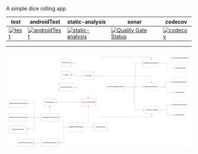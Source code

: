 A simple dice rolling app

| test | androidTest | static-analysis | sonar | codecov |
| --- | --- | --- | --- | --- |
| [![test](https://github.com/jameshnsears/Chance/actions/workflows/test.yml/badge.svg)](https://github.com/jameshnsears/Chance/actions/workflows/test.yml) | [![androidTest](https://github.com/jameshnsears/Chance/actions/workflows/androidTest.yml/badge.svg)](https://github.com/jameshnsears/Chance/actions/workflows/androidTest.yml) | [![static-analysis](https://github.com/jameshnsears/Chance/actions/workflows/static-analysis.yml/badge.svg)](https://github.com/jameshnsears/Chance/actions/workflows/static-analysis.yml) | [![Quality Gate Status](https://sonarcloud.io/api/project_badges/measure?project=jameshnsears-github_chance&metric=alert_status)](https://sonarcloud.io/summary/new_code?id=jameshnsears-github_chance) | [![codecov](https://codecov.io/gh/jameshnsears/Chance/graph/badge.svg?token=6S238TK3QV)](https://codecov.io/gh/jameshnsears/Chance) |

---


![Class Diagram](https://github.com/jameshnsears/Chance/blob/current/misc/Design/class-diagram.png?raw=true)